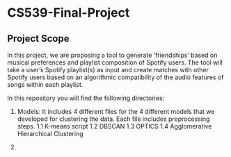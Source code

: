 # CS539-Final-Project

## Project Scope
 
In this project, we are proposing a tool to generate ‘friendships’ based on musical preferences and playlist composition of Spotify users. The tool will take a user’s Spotify playlist(s) as input and create matches with other Spotify users based on an algorithmic compatibility of the audio features of songs within each playlist.

In this repository you will find the following directories:
1. Models: It includes 4 different files for the 4 different models that we developed for clustering the data. Each file includes preprocessing steps. 
  1.1 K-means script
  1.2 DBSCAN
  1.3 OPTICS
  1.4 Agglomerative Hierarchical Clustering

2. 
